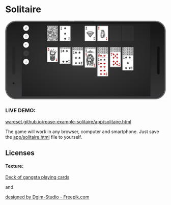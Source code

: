 # Solitaire

![](img/example.png)

### LIVE DEMO:
[wareset.github.io/rease-example-solitaire/app/solitaire.html](https://wareset.github.io/rease-example-solitaire/app/solitaire.html)

The game will work in any browser, computer and smartphone. Just save the [app/solitaire.html](https://github.com/wareset/rease-example-solitaire/blob/main/app/solitaire.html) file to yourself.


## Licenses

#### Texture:
[Deck of gangsta playing cards](https://www.freepik.com/free-vector/deck-gangsta-playing-cards_8083771.htm)

and

[designed by Dgim-Studio - Freepik.com](https://www.freepik.com/)
